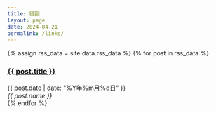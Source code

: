 ```yaml
---
title: 链圈
layout: page
date: 2024-04-21
permalink: /links/
---
```


<!-- <div class="friends">
    <div id="hexo-circle-of-friends-root"></div>
    <style>
        .cf-article, #cf-state, #cf-more {
            background: #fff;
            border: 1px solid #eaeaea;
            box-shadow: 0 4px 6px rgba(0, 0, 0, .04);
        }
        .cf-article[data-v-7eed2f8f] {
            margin: 0;
            border-radius: 12px;
        }
        #cf-state {
            margin-bottom: 2rem !important;
        }
        .dark .cf-article, .dark #cf-state, .dark #cf-more {
            background: #4a4b50;
            border: 1px solid #3b3d42;
        }
        .dark #cf-overlay, .dark .is-light {
            background-color: rgba(59, 61, 66, .42);
        }
        .dark .cf-overshow {
            background: #292a2d;
        }
        .dark .cf-overshow p a {
            color: var(--lmm-fontcolor);
        }
        .dark .cf-overshow .cf-overshow-content, .dark .cf-overshow .cf-overshow-content-tail {
            background: #eaeaea;
        }
        .dark #cf-more, .dark #cf-state {
            background: var(--lmm-dack-background);
            color: var(--lmm-dark-fontcolor);
        }
        .dark #cf-change, .dark .cf-article-floor, .dark .cf-time-created, .dark .cf-time-updated {
            color: var(--lmm-dark-floorcolor);
        }
        .dark .cf-article-author, .dark .cf-article a.cf-article-title {
            color: var(--lmm-dark-fontcolor);
        }
        .dark .cf-article {
            background: var(--lmm-dack-background);
        }
        .dark .cf-article:hover .cf-article-floor, .dark .cf-article:hover .cf-time-created, .dark .cf-article:hover .cf-time-updated, .dark .cf-overshow p span {
            color: var(--lmm-dark-fontcolor);
        }
        .dark .is-light .el-popper__arrow:before {
            display: none;
        }
        #cf-container {
            max-width: 1000px;
        }
        .post-title {
            text-align: center;
        }
        div[data-v-7eed2f8f] {
            display: grid;
            grid-gap: 1rem;
            grid-template-columns: repeat(auto-fill, minmax(400px, 1fr));
        }
        div[data-v-7eed2f8f] > div[data-v-7eed2f8f] {
            display: block;
        }
        .cf-article-title {
            white-space: nowrap;
            overflow: hidden;
        }
        #cf-more[data-v-7eed2f8f], #cf-footer {
            right: 0;
            position: relative;
            width: 100%;
            text-align: center !important;
        }
        #cf-more {
            top: 2rem;
        }
        .cf-data-lastupdated {
            text-align: center !important;
        }
        @media (max-width: 855px) {
            #cf-more[data-v-7eed2f8f], #cf-footer {
                right: 0;
            }
            div[data-v-7eed2f8f] {
                display: block;
            }
            div[data-v-7eed2f8f].cf-article {
                margin-bottom: 1rem;
            }
        }
    </style>
</div>
<script>
    let UserConfig = {
        // 填写你的api地址
        private_api_url: 'https://friends.wangyunzi.com/',
        // 初始加载几篇文章
        page_init_number: 20,
        // 点击加载更多时，一次最多加载几篇文章，默认10
        page_turning_number: 10,
        // 头像加载失败时，默认头像地址
        error_img: 'https://sdn.geekzu.org/avatar/57d8260dfb55501c37dde588e7c3852c',
        // 进入页面时第一次的排序规则
        sort_rule: 'created',
        // 本地文章缓存数据过期时间（天）
        expire_days: 1, 
    }
</script>
<script type="text/javascript" src="https://npm.elemecdn.com/fcircle-theme-yyyz@1.0.13/dist/fcircle.min.js"></script>
<br> -->
<script type="text/javascript" src="/assets/js/rss.js"></script>
<section class="page-content">
  <section class="post-list">
    {% assign rss_data = site.data.rss_data %}
    {% for post in rss_data %}
      <article class="post-item">
        <i class="post-item-thumb" style="background-image:url({{ post.avatar }})"></i>
        <section class="post-item-summary">
          <h3 class="post-item-title">
            <a class="post-item-link" href="{{ post.link }}" title="{{ post.title }}" target="_blank">{{ post.title }}</a>
          </h3>
          <time class="post-item-date timeago" datetime="{{ post.date | date_to_xmlschema }}">{{ post.date | date: "%Y年%m月%d日" }}</time>
          <address class="post-item-date links-name">{{ post.name }}</address>
        </section>
      </article>
    {% endfor %}
  </section>
</section>
